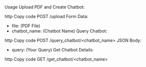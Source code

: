 Usage
Upload PDF and Create Chatbot:

http
Copy code
POST /upload
Form Data: 
  - file: (PDF File)
  - chatbot_name: (Chatbot Name)
Query Chatbot:

http
Copy code
POST /query_chatbot/<chatbot_name>
JSON Body: 
  - query: (Your Query)
Get Chatbot Details:

http
Copy code
GET /get_chatbot/<chatbot_name>
